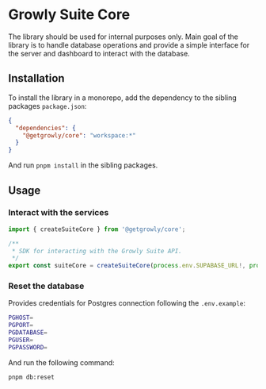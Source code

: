 # Growly Suite Core

The library should be used for internal purposes only. Main goal of the library is to handle database operations and provide a simple interface for the server and dashboard to interact with the database.

## Installation

To install the library in a monorepo, add the dependency to the sibling packages `package.json`:

```json
{
  "dependencies": {
    "@getgrowly/core": "workspace:*"
  }
}
```

And run `pnpm install` in the sibling packages.

## Usage

### Interact with the services

```typescript
import { createSuiteCore } from '@getgrowly/core';

/**
 * SDK for interacting with the Growly Suite API.
 */
export const suiteCore = createSuiteCore(process.env.SUPABASE_URL!, process.env.SUPABASE_ANON_KEY!);
```

### Reset the database

Provides credentials for Postgres connection following the `.env.example`:

```bash
PGHOST=
PGPORT=
PGDATABASE=
PGUSER=
PGPASSWORD=
```

And run the following command:

```bash
pnpm db:reset
```
